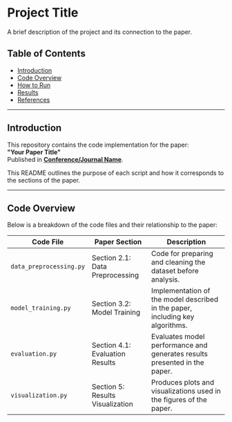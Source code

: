 # Project Title
A brief description of the project and its connection to the paper.

## Table of Contents
- [Introduction](#introduction)
- [Code Overview](#code-overview)
- [How to Run](#how-to-run)
- [Results](#results)
- [References](#references)

---

## Introduction
This repository contains the code implementation for the paper:  
**"Your Paper Title"**  
Published in **[Conference/Journal Name](link-to-paper)**.  

This README outlines the purpose of each script and how it corresponds to the sections of the paper.

---

## Code Overview
Below is a breakdown of the code files and their relationship to the paper:

| Code File           | Paper Section               | Description                                                                 |
|---------------------|-----------------------------|-----------------------------------------------------------------------------|
| `data_preprocessing.py` | Section 2.1: Data Preprocessing | Code for preparing and cleaning the dataset before analysis.                |
| `model_training.py`    | Section 3.2: Model Training     | Implementation of the model described in the paper, including key algorithms.|
| `evaluation.py`        | Section 4.1: Evaluation Results | Evaluates model performance and generates results presented in the paper.   |
| `visualization.py`     | Section 5: Results Visualization | Produces plots and visualizations used in the figures of the paper.         |
